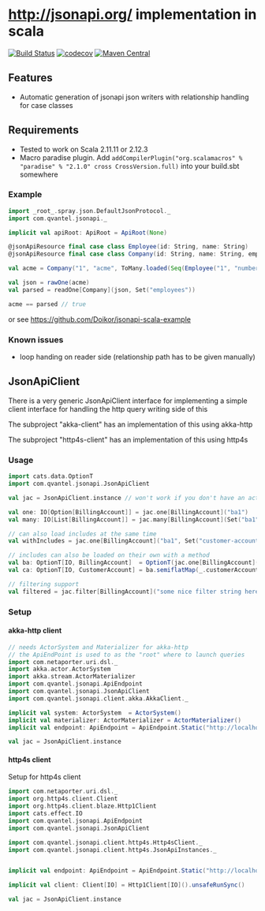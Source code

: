 # http://jsonapi.org/ implementation in scala

[![Build Status](https://travis-ci.org/qvantel/jsonapi-scala.svg?branch=master)](https://travis-ci.org/qvantel/jsonapi-scala)
[![codecov](https://codecov.io/gh/qvantel/jsonapi-scala/branch/master/graph/badge.svg)](https://codecov.io/gh/qvantel/jsonapi-scala)
[![Maven Central](https://maven-badges.herokuapp.com/maven-central/com.qvantel/jsonapi-scala-core_2.11/badge.svg)](https://maven-badges.herokuapp.com/maven-central/com.qvantel/jsonapi-scala-core_2.11)

## Features
* Automatic generation of jsonapi json writers with relationship handling for case classes

## Requirements
* Tested to work on Scala 2.11.11 or 2.12.3
* Macro paradise plugin. Add `addCompilerPlugin("org.scalamacros" % "paradise" % "2.1.0" cross CrossVersion.full)` into your build.sbt somewhere

### Example
```scala
import _root_.spray.json.DefaultJsonProtocol._
import com.qvantel.jsonapi._

implicit val apiRoot: ApiRoot = ApiRoot(None)

@jsonApiResource final case class Employee(id: String, name: String)
@jsonApiResource final case class Company(id: String, name: String, employees: ToMany[Employee])

val acme = Company("1", "acme", ToMany.loaded(Seq(Employee("1", "number one 1"))))

val json = rawOne(acme)
val parsed = readOne[Company](json, Set("employees"))

acme == parsed // true
```

or see https://github.com/Doikor/jsonapi-scala-example

### Known issues
  * loop handing on reader side (relationship path has to be given manually)


## JsonApiClient

There is a very generic JsonApiClient interface for implementing a simple client 
interface for handling the http query writing side of this

The subproject "akka-client" has an implementation of this using akka-http

The subproject "http4s-client" has an implementation of this using http4s

### Usage

```scala
import cats.data.OptionT
import com.qvantel.jsonapi.JsonApiClient

val jac = JsonApiClient.instance // won't work if you don't have an actual implementations stuff in scope. See setup.

val one: IO[Option[BillingAccount]] = jac.one[BillingAccount]("ba1") 
val many: IO[List[BillingAccount]] = jac.many[BillingAccount](Set("ba1", "ba2"))

// can also load includes at the same time
val withIncludes = jac.one[BillingAccount]("ba1", Set("customer-account"))

// includes can also be loaded on their own with a method
val ba: OptionT[IO, BillingAccount]  = OptionT(jac.one[BillingAccount]("ba"))
val ca: OptionT[IO, CustomerAccount] = ba.semiflatMap(_.customerAccount.load)

// filtering support
val filtered = jac.filter[BillingAccount]("some nice filter string here")
```

### Setup

#### akka-http client
```scala
// needs ActorSystem and Materializer for akka-http
// the ApiEndPoint is used to as the "root" where to launch queries
import com.netaporter.uri.dsl._
import akka.actor.ActorSystem
import akka.stream.ActorMaterializer
import com.qvantel.jsonapi.ApiEndpoint
import com.qvantel.jsonapi.JsonApiClient
import com.qvantel.jsonapi.client.akka.AkkaClient._

implicit val system: ActorSystem  = ActorSystem()
implicit val materializer: ActorMaterializer = ActorMaterializer()
implicit val endpoint: ApiEndpoint = ApiEndpoint.Static("http://localhost:8080/api")

val jac = JsonApiClient.instance
```

#### http4s client
Setup for http4s client
```scala
import com.netaporter.uri.dsl._
import org.http4s.client.Client
import org.http4s.client.blaze.Http1Client
import cats.effect.IO
import com.qvantel.jsonapi.ApiEndpoint
import com.qvantel.jsonapi.JsonApiClient

import com.qvantel.jsonapi.client.http4s.Http4sClient._
import com.qvantel.jsonapi.client.http4s.JsonApiInstances._


implicit val endpoint: ApiEndpoint = ApiEndpoint.Static("http://localhost:8080/api")

implicit val client: Client[IO] = Http1Client[IO]().unsafeRunSync()

val jac = JsonApiClient.instance
```